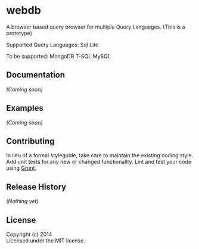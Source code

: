 # webdb

A browser based query browser for multiple Query Languages. (This is a prototype)

Supported Query Languages:
Sql Lite

To be supported:
MongoDB
T-SQL
MySQL


## Documentation
_(Coming soon)_

## Examples
_(Coming soon)_

## Contributing
In lieu of a formal styleguide, take care to maintain the existing coding style. Add unit tests for any new or changed functionality. Lint and test your code using [Grunt](http://gruntjs.com/).

## Release History
_(Nothing yet)_

## License
Copyright (c) 2014   
Licensed under the MIT license.
